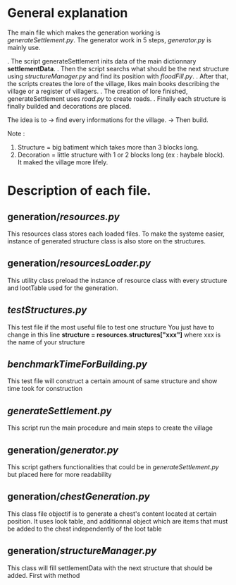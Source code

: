 # General explanation

The main file which makes the generation working is *generateSettlement.py*.
The generator work in 5 steps, *generator.py* is mainly use.


. The script generateSettlement inits data of the main dictionnary **settlementData**.
. Then the script searchs what should be the next structure using *structureManager.py* and find its position with *floodFill.py*.
. After that, the scripts creates the lore of the village, likes main books describing the village or a register of villagers.
. The creation of lore finished, generateSettlement uses *road.py* to create roads.
. Finally each structure is finally builded and decorations are placed. 

The idea is to -> find every informations for the village.
-> Then build.


Note : 
1. Structure = big batiment which takes more than 3 blocks long.
2. Decoration = little structure with 1 or 2 blocks long (ex : haybale block). It maked the village more lifely.


# Description of each file.

## generation/*resources.py*

This resources class stores each loaded files. 
To make the systeme easier, instance of generated structure class is also store on the structures.


## generation/*resourcesLoader.py*

This utility class preload the instance of resource class with every structure and lootTable used for the generation.


## *testStructures.py*

This test file if the most useful file to test one structure
You just have to change in this line **structure = resources.structures["xxx"]** where xxx is the name of your structure


## *benchmarkTimeForBuilding.py*

This test file will construct a certain amount of same structure and show time took for construction


## *generateSettlement.py*

This script run the main procedure and main steps to create the village


## generation/*generator.py*

This script gathers functionalities that could be in *generateSettlement.py* but placed here for more readability


## generation/*chestGeneration.py*

This class file objectif is to generate a chest's content located at certain position. 
It uses look table, and additionnal object which are items that must be added to the chest independently of the loot table


## generation/*structureManager.py*

This class will fill settlementData with the next structure that should be added. 
First with method 